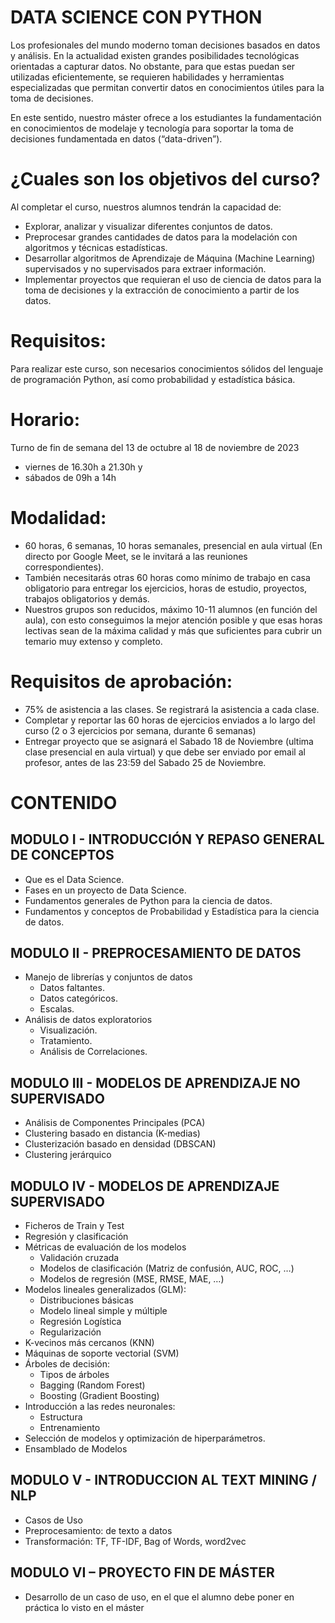 # DATA SCIENCE CON PYTHON

Los profesionales del mundo moderno toman decisiones basados en datos y análisis. En la actualidad existen grandes posibilidades tecnológicas orientadas a capturar datos. No obstante, para que estas puedan ser utilizadas eficientemente, se requieren habilidades y herramientas especializadas que permitan convertir datos en conocimientos útiles para la toma de decisiones.

En este sentido, nuestro máster ofrece a los estudiantes la fundamentación en conocimientos de modelaje y tecnología para soportar la toma de decisiones fundamentada en datos (“data-driven”).

# ¿Cuales son los objetivos del curso?

Al completar el curso, nuestros alumnos tendrán la capacidad de:
* Explorar, analizar y visualizar diferentes conjuntos de datos.
* Preprocesar grandes cantidades de datos para la    modelación con algoritmos y técnicas estadísticas.
* Desarrollar algoritmos de Aprendizaje de Máquina (Machine Learning) supervisados y no supervisados para extraer información.
* Implementar proyectos que requieran el uso de ciencia de datos para la toma de decisiones y la extracción de conocimiento a partir de los datos.

# Requisitos:
Para realizar este curso, son necesarios conocimientos sólidos del lenguaje de programación Python, así como probabilidad y estadística básica.

# Horario: 
 Turno de fin de semana del 13 de octubre al 18 de noviembre de 2023
 * viernes de 16.30h a 21.30h y 
 * sábados de 09h a 14h

# Modalidad: 
* 60 horas, 6 semanas, 10 horas semanales, presencial en aula virtual (En directo por Google Meet, se le invitará a las reuniones correspondientes).
* También necesitarás otras 60 horas como mínimo de trabajo en casa obligatorio para entregar los ejercicios, horas de estudio, proyectos, trabajos obligatorios y demás.
* Nuestros grupos son reducidos, máximo 10-11 alumnos (en función del aula), con esto conseguimos la mejor atención posible y que esas horas lectivas sean de la máxima calidad y más que suficientes para cubrir un temario muy extenso y completo.

# Requisitos de aprobación:
* 75% de asistencia a las clases. Se registrará la asistencia a cada clase.
* Completar y reportar las 60 horas de ejercicios enviados a lo largo del curso (2 o 3 ejercicios por semana, durante 6 semanas)
* Entregar proyecto que se asignará el Sabado 18 de Noviembre (ultima clase presencial en aula virtual) y que debe ser enviado por email al profesor, antes de las 23:59 del Sabado 25 de Noviembre.

# CONTENIDO
## MODULO I - INTRODUCCIÓN Y REPASO GENERAL DE CONCEPTOS
  * Que es el Data Science.
  * Fases en un proyecto de Data Science.
  * Fundamentos generales de Python para la ciencia de datos.
  * Fundamentos y conceptos de Probabilidad y Estadística para la ciencia de datos.
## MODULO II - PREPROCESAMIENTO DE DATOS
  * Manejo de librerías y conjuntos de datos
    * Datos faltantes.
    * Datos categóricos.
    * Escalas.
  * Análisis de datos exploratorios
    * Visualización.
    * Tratamiento.
    * Análisis de Correlaciones.
## MODULO III - MODELOS DE APRENDIZAJE NO SUPERVISADO
  * Análisis de Componentes Principales (PCA)
  * Clustering basado en distancia (K-medias)
  * Clusterización basado en densidad (DBSCAN)
  * Clustering jerárquico
## MODULO IV - MODELOS DE APRENDIZAJE SUPERVISADO
  * Ficheros de Train y Test
  * Regresión y clasificación
  * Métricas de evaluación de los modelos
    * Validación cruzada
    * Modelos de clasificación (Matriz de confusión, AUC, ROC, …)
    * Modelos de regresión (MSE, RMSE, MAE, …)
  * Modelos lineales generalizados (GLM):
    * Distribuciones básicas
    * Modelo lineal simple y múltiple
    * Regresión Logística
    * Regularización
  * K-vecinos más cercanos (KNN)
  * Máquinas de soporte vectorial (SVM)
  * Árboles de decisión:
    * Tipos de árboles
    * Bagging (Random Forest)
    * Boosting (Gradient Boosting)
  * Introducción a las redes neuronales:
    * Estructura
    * Entrenamiento
  * Selección de modelos y optimización de hiperparámetros.
  * Ensamblado de Modelos
## MODULO V - INTRODUCCION AL TEXT MINING / NLP
  * Casos de Uso
  * Preprocesamiento: de texto a datos
  * Transformación: TF, TF-IDF, Bag of Words, word2vec
## MODULO VI – PROYECTO FIN DE MÁSTER
  * Desarrollo de un caso de uso, en el que el alumno debe poner en práctica lo visto en el máster
